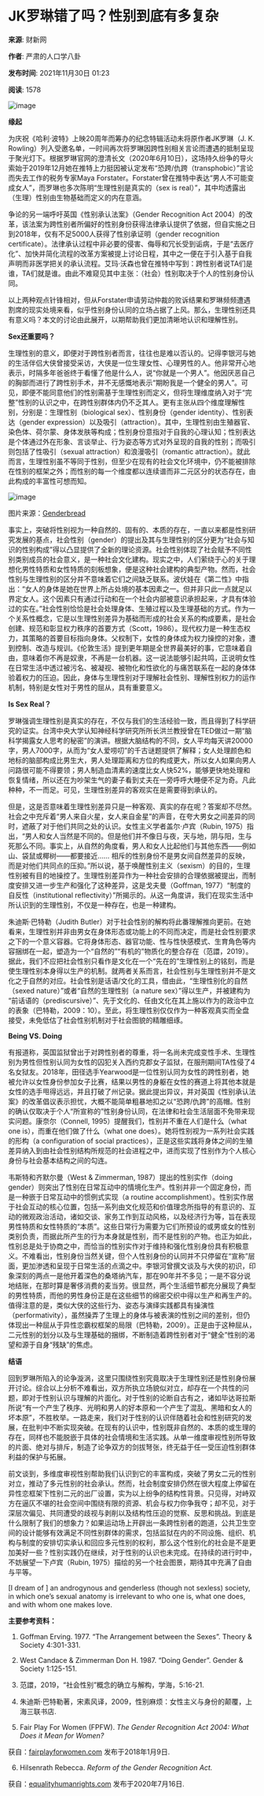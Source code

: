 # JK罗琳错了吗？性别到底有多复杂

**来源**: 财新网

**作者**: 严肃的人口学八卦

**发布时间**: 2021年11月30日 01:23

**阅读**: 1578

![image](//file.caixin.com/images/content/PC.jpg)

**缘起**

为庆祝《哈利·波特》上映20周年而筹办的纪念特辑活动未将原作者JK罗琳（J. K. Rowling）列入受邀名单，一时间再次将罗琳因跨性别相关言论而遭遇的抵制呈现于聚光灯下。根据罗琳官网的澄清长文（2020年6月10日），这场持久纷争的导火索始于2019年12月她在推特上力挺因被认定发布“恐跨/仇跨（transphobic）”言论而失去工作的税务专家Maya Forstater。Forstater曾在推特中表达“男人不可能变成女人”，而罗琳也多次陈明“生理性别是真实的（sex is real）”，其中均透露出（生理）性别由生物基础而定义的内在意涵。

争论的另一端呼吁英国《性别承认法案》（Gender Recognition Act 2004）的改革，该法案为跨性别者所偏好的性别身份获得法律承认提供了依据，但自实施之日到2018年，仅有不足5000人获得了性别承证明（gender recognition certificate）。法律承认过程中非必要的侵害、侮辱和冗长受到诟病，于是“去医疗化”、加快并简化流程的改革方案被提上讨论日程，其中之一便在于引入基于自我声明而非医学把关的承认流程。艾玛·沃森也曾在推特中写到：跨性别者说TA们是谁，TA们就是谁。由此不难窥见其中主张：（社会）性别取决于个人的性别身份认同。

以上两种观点针锋相对，但从Forstater申请劳动仲裁的败诉结果和罗琳频频遭遇割席的现实处境来看，似乎性别身份认同的立场占据了上风。那么，生理性别还具有意义吗？本文的讨论由此展开，以期帮助我们更加清晰地认识和理解性别。

**Sex还重要吗？**

生理性别的意义，即便对于跨性别者而言，往往也是难以否认的。记得李银河与她的生活伴侣大侠曾接受采访，大侠是一位生理女性、心理男性的人。他非常开心地表示，时隔多年爸爸终于看懂了他是什么人，说“你就是一个男人”。他因厌恶自己的胸部而进行了跨性别手术，并不无感慨地表示“期盼我是一个健全的男人”。可见，即便不能同意他们的性别需基于生理性别而定义，但将生理维度纳入对于“完整”性别的认识之中，在跨性别群体内仍不乏其人。更有主张从四个维度理解性别，分别是：生理性别（biological sex）、性别身份（gender identity）、性别表达（gender expression）以及吸引（attraction）。其中，生理性别由生殖器官、染色体、荷尔蒙、身体发肤等构成；性别身份意指对于自我的心理认知；性别表达是个体通过外在形象、言谈举止、行为姿态等方式对外呈现的自我的性别；而吸引则包括了性吸引（sexual attraction）和浪漫吸引（romantic attraction）。就此而言，生理性别虽不等同于性别，但至少在现有的社会文化环境中，仍不能被排除在性别的框架之外；而性别的每一个维度都以连续谱而非二元区分的状态存在，由此构成的丰富性可想而知。

![image](https://pic.caixin.com/beditor/blog/upload/b7b2cbd68f2ab2b7aca3ca49342ad7711638245020050.jpeg)

图片来源：[Genderbread](https://www.genderbread.org)

事实上，突破将性别视为一种自然的、固有的、本质的存在，一直以来都是性别研究发展的基点，社会性别（gender）的提出及其与生理性别的区分更为“社会与知识的性别构成”得以凸显提供了全新的理论资源。社会性别体现了社会赋予不同性别类别成员的社会意义，是一种社会文化建构。现实之中，人们萦绕于心的关于理想化男性特质和女性特质的刻板想象，便是这种社会建构的典型产物。然而，社会性别与生理性别的区分并不意味着它们之间缺乏联系。波伏娃在《第二性》中指出：“女人的身体是她在世界上所占处境的基本因素之一。但并非只此一点就足以界定女人。这个因素只有通过行动和在一个社会内部被意识承担起来，才具有体验过的实在。”社会性别恰恰是社会处理身体、生殖过程以及生理基础的方式。作为一个关系性概念，它是以生理性别差异为基础而形成的社会关系的构成要素，是社会创建、规范和彰显权力秩序的首要方式（Scott，1986）。现代权力是一种生态权力，其策略的首要目标指向身体。父权制下，女性的身体成为权力操控的对象，遭到控制、改造与规训。《伦敦生活》提到更年期是全世界最美好的事，它意味着自由，意味着你不再是奴隶，不再是一台机器。这一说法能够引起共鸣，正说明女性在日常生活中透过被污名、被凝视、被物化和性欲化的与痛苦联系在一起的身体体验着权力的压迫。因此，身体与生理性别对于理解社会性别、理解性别权力的运作机制，特别是女性对于男性的屈从，具有重要意义。

**Is Sex Real？**

罗琳强调生理性别是真实的存在，不仅与我们的生活经验一致，而且得到了科学研究的证实。台湾中央大学认知神经科学研究所所长洪兰教授曾在TED做过一期“脑科学揭露女人思考的秘密”的演讲。根据大脑结构的不同，女人平均每天讲20000字，男人7000字，从而为“女人爱唠叨”的千古谜题提供了解释；女人处理颜色和地标的脑部构成比男生大，男人处理距离和方位的构成更大，所以女人如果向男人问路很可能不得要领；男人制造血清素的速度比女人快52%，能够更快地处理和恢复情绪，所以还在为吵架生气的妻子看到丈夫在一旁呼呼大睡便不足为奇。凡此种种，不一而足。可见，生理性别差异的客观实在是需要得到承认的。

但是，这是否意味着生理性别差异只是一种客观、真实的存在呢？答案却不尽然。社会之中充斥着“男人来自火星，女人来自金星”的声音，在夸大男女之间差异的同时，遮蔽了对于他们共同之处的认识。女性主义学者盖尔·卢宾（Rubin, 1975）指出，“男人和女人当然是不同的。但是他们并不像日与夜，天与地，阴与阳，生与死那么不同。事实上，从自然的角度看，男人和女人比起他们与其他东西——例如山、袋鼠或椰树——都要接近…… 相斥的性别身份不是男女间自然差异的反映，而是对他们共同点的压抑。”所以说，基于唤醒性别主义（sexism）的目的，生理性别被有目的地操控了。生理性别差异作为一种社会安排的合理依据被提出，而制度安排又进一步生产和强化了这种差异，这是戈夫曼（Goffman, 1977）“制度的自反性（institutional reflectivity）”所揭示的。从这一角度讲，我们在现实生活中所认识到的生理性别，不仅是一种存在，也是一种建构。

朱迪斯·巴特勒（Judith Butler）对于社会性别的解构将此番理解推向更前。在她看来，生理性别并非由男女在身体形态或功能上的不同而决定，而是社会性别要求之下的一个意义容器。它将身体形态、器官功能、性与性快感模式、生育角色等内容捆绑在一起，塑造为一个“自然的”“有机的”物质化的整合存在（范譞，2019）。据此，我们不应把社会性别只看作是文化在一个“先在的”生理性别上的铭刻，而是使生理性别本身得以生产的机制。就两者关系而言，社会性别与生理性别并不是文化之于自然的对应。社会性别是话语/文化的工具，借由此，“生理性别化的自然（sexed nature）”或者“自然的生理性别（a nature sex）”得以生产，并被建构为 “前话语的（prediscursive）”、先于文化的、任由文化在其上施以作为的政治中立的表象（巴特勒，2009：10）。至此，将生理性别仅仅作为一种客观真实而全盘接受，未免低估了社会性别机制对于社会图貌的精雕细琢。

**Being VS. Doing**

有报道称，英国监狱曾出于对跨性别者的尊重，将一名尚未完成变性手术、生理性别为男性但性别认同为女性的囚犯关入西约克郡女子监狱，在服刑期间TA性侵了4名女狱友。2018年，田径选手Yearwood是一位性别认同为女性的跨性别者，她被允许以女性身份参加女子比赛，结果以男性的身躯在女性的赛道上将其他本就是女性的选手甩得远远，并且打破了州记录。据此提出异议，并对英国《性别承认法案》的改革倡议表示担忧，大概不能简单粗暴地扣之以“恐跨/仇跨”的高帽。性别的确认仅取决于个人“所宣称的”性别身份认同，在法律和社会生活层面不免带来现实问题。康奈尔（Connell, 1995）提醒我们，性别并不重在人们是什么（what one is），而重在他们做了什么（what one does）。她将性别视为一系列社会实践的形构（a configuration of social practices），正是这些实践将身体之间的生殖差异纳入到由社会性别结构所规范的社会进程之中，进而实现了性别作为个人核心身份与社会基本结构之间的勾连。

韦斯特和齐默尔曼（West & Zimmerman, 1987）提出的性别实作（doing gender）则突出了性别在日常互动中的情境化生产。性别并非一个固定身份，而是一种嵌于日常互动中的惯例式实现（a routine accomplishment）。性别实作居于社会互动的核心位置，包括一系列由文化规范和价值理念所指导的有意识的、互动的微观政治活动，诸如交谈、家务工作到互动风格，以及经济行为等，旨在表现男性特质和女性特质的“本质”。这些日常行为需要为它们所预设的或男或女的性别类别负责，而据此所产生的行为本身就是性别，而不是性别的产物。也正为如此，性别总是处于协商之中，而恰当的性别实作对于维持和强化性别身份具有积极意义。不难看出，性别身份当然关键，但个人性别身份的认同并不只停留在“宣称”层面，更加渗透和呈现于日常生活的点滴之中。李银河曾撰文谈及与大侠的初识，印象深刻的两点一是他开着深色的桑塔纳汽车，那在90年并不多见；一是不容分说地结账，在那时算是奢侈消费的麦当劳。很显然，两个生活细节都充分展现了典型的男性特质，而他的男性身份正是在这些细节的绵密交织中得以生产和再生产的。值得注意的是，类似大侠的这些行为、姿态与演绎实践都具有操演性（performativity），虽然操弄了生理上的身体与被表演的性别之间的差别，但仍体现出一种屈从于异性恋霸权框架的局限（巴特勒，2009）。正是由于这种屈从，二元性别的划分以及与生理基础的捆绑，不断制造着跨性别者对于“健全”性别的渴望和源于自身“残缺”的焦虑。

**结语**

回到罗琳所陷入的论争漩涡，这里只围绕性别究竟取决于生理性别还是性别身份展开讨论。综合以上分析不难看出，双方所执立场貌似对立，却存在一个共性的问题，即对于性别认识与理解的片面化。对于性别的论断自古有之，诸如毕达哥拉斯所说“有一个产生了秩序、光明和男人的好本原和一个产生了混乱、黑暗和女人的坏本原”，不胜枚举。一路走来，我们对于性别的认识伴随着社会和性别研究的发展，在批判中不断实现突破。在现有的认识中，性别既非自然的、本质的或生理的存在，同样也不能脱嵌于具体的社会情境和生活实践。从单一维度审视性别所导致的片面、绝对与排斥，制造了论争双方的剑拔弩张，终无益于任一受压迫性别群体利益的保护与拓展。

前文谈到，多维度审视性别帮助我们认识到它的丰富构成，突破了男女二元的性别对立，推动了多元性别的社会承认。然而，社会制度安排仍然在很大程度上停留在异性恋框架下性别二元的出厂设置，实为以上纷争的结构性背景。只见得，对峙双方在逼仄不堪的社会空间中围绕有限的资源、机会与权力你争我夺；却不见，对于深层次偏见、共同遭受的歧视与剥削以及结构性压迫的觉察、反思和挑战。到底是什么限制了我们的想象力？如果运动场上开辟出一条跨性别者的跑道，公共卫生空间的设计能够有效满足不同性别群体的需求，包括监狱在内的不同设施、组织、机构与制度的安排切实承认和回应多元性别的权利，那么这个性别化的社会是不是更加美好一些？性别实践仍在继续，对于性别的认识也未完成。在持续的进行时中，不妨展望一下卢宾（Rubin, 1975）描绘的另一个社会图景，期待其中充满了自由与平等。

\[I dream of \] an androgynous and genderless (though not sexless) society, in which one’s sexual anatomy is irrelevant to who one is, what one does, and with whom one makes love.

**主要参考资料：**

1. Goffman Erving. 1977. “The Arrangement between the Sexes”. Theory & Society 4:301-331.

2. West Candace & Zimmerman Don H. 1987. “Doing Gender”. Gender & Society 1:125-151.

3. 范譞，2019，“社会性别”概念的确立与解构，学海，5:16-21.

4. 朱迪斯·巴特勒著，宋素风译，2009，性别麻烦：女性主义与身份的颠覆，上海三联书店.

5. Fair Play For Women (FPFW). *The Gender Recognition Act 2004: What Does it Mean for Women?* 

获自：[fairplayforwomen.com](https://fairplayforwomen.com/gender-recognition-act-2004-explained/) 发布于2018年1月9日.

6. Hilsenrath Rebecca. *Reform of the Gender Recognition Act.* 

获自：[equalityhumanrights.com](https://www.equalityhumanrights.com/en/our-work/blogs/reform-gender-recognition-act) 发布于2020年7月16日.